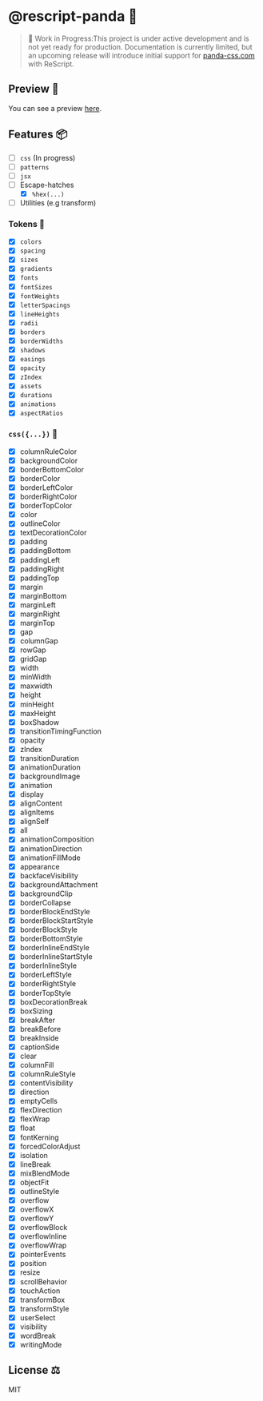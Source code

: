 # @rescript-panda 🐼
> 📣 Work in Progress:This project is under active development and is not yet ready for production. Documentation is currently limited, but an upcoming release will introduce initial support for [panda-css.com](https://panda-css.com) with ReScript.

## Preview 🎥
You can see a preview [here](https://vimeo.com/1025734545?share=copy). 

## Features 📦
- [ ] `css` (In progress)
- [ ] `patterns`
- [ ] `jsx`
- [ ] Escape-hatches
  - [x] `%hex(...)`    
- [ ] Utilities (e.g transform)

### Tokens 🔎
- [x] `colors`
- [x] `spacing`
- [x] `sizes`
- [x] `gradients`
- [x] `fonts`
- [x] `fontSizes`
- [x] `fontWeights`
- [x] `letterSpacings`
- [x] `lineHeights`
- [x] `radii`
- [x] `borders`
- [x] `borderWidths`
- [x] `shadows`
- [x] `easings`
- [x] `opacity`
- [x] `zIndex`
- [x] `assets`
- [x] `durations`
- [x] `animations`
- [x] `aspectRatios`

### `css({...})` 📖
  - [x] columnRuleColor
  - [x] backgroundColor
  - [x] borderBottomColor
  - [x] borderColor
  - [x] borderLeftColor
  - [x] borderRightColor
  - [x] borderTopColor
  - [x] color
  - [x] outlineColor
  - [x] textDecorationColor
  - [x] padding
  - [x] paddingBottom
  - [x] paddingLeft
  - [x] paddingRight
  - [x] paddingTop
  - [x] margin
  - [x] marginBottom
  - [x] marginLeft
  - [x] marginRight
  - [x] marginTop
  - [x] gap
  - [x] columnGap
  - [x] rowGap
  - [x] gridGap
  - [x] width
  - [x] minWidth
  - [x] maxwidth
  - [x] height
  - [x] minHeight
  - [x] maxHeight
  - [x] boxShadow
  - [x] transitionTimingFunction
  - [x] opacity
  - [x] zIndex
  - [x] transitionDuration
  - [x] animationDuration
  - [x] backgroundImage
  - [x] animation
  - [x] display
  - [x] alignContent
  - [x] alignItems
  - [x] alignSelf
  - [x] all
  - [x] animationComposition
  - [x] animationDirection
  - [x] animationFillMode
  - [x] appearance
  - [x] backfaceVisibility
  - [x] backgroundAttachment
  - [x] backgroundClip
  - [x] borderCollapse
  - [x] borderBlockEndStyle
  - [x] borderBlockStartStyle
  - [x] borderBlockStyle
  - [x] borderBottomStyle
  - [x] borderInlineEndStyle
  - [x] borderInlineStartStyle
  - [x] borderInlineStyle
  - [x] borderLeftStyle
  - [x] borderRightStyle
  - [x] borderTopStyle
  - [x] boxDecorationBreak
  - [x] boxSizing
  - [x] breakAfter
  - [x] breakBefore
  - [x] breakInside
  - [x] captionSide
  - [x] clear
  - [x] columnFill
  - [x] columnRuleStyle
  - [x] contentVisibility
  - [x] direction
  - [x] emptyCells
  - [x] flexDirection
  - [x] flexWrap
  - [x] float
  - [x] fontKerning
  - [x] forcedColorAdjust
  - [x] isolation
  - [x] lineBreak
  - [x] mixBlendMode
  - [x] objectFit
  - [x] outlineStyle
  - [x] overflow
  - [x] overflowX
  - [x] overflowY
  - [x] overflowBlock
  - [x] overflowInline
  - [x] overflowWrap
  - [x] pointerEvents
  - [x] position
  - [x] resize
  - [x] scrollBehavior
  - [x] touchAction
  - [x] transformBox
  - [x] transformStyle
  - [x] userSelect
  - [x] visibility
  - [x] wordBreak
  - [x] writingMode

 ## License ⚖️
 MIT
 
